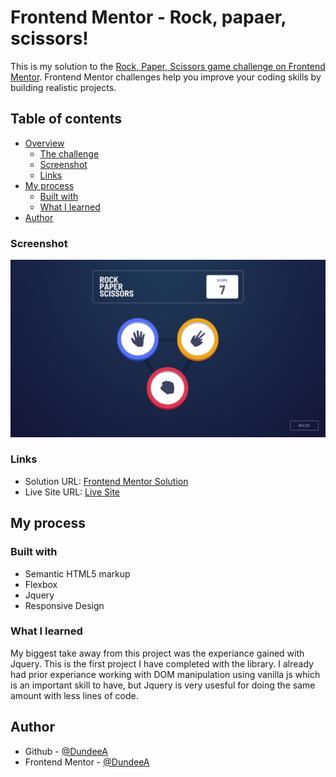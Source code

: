 # Frontend Mentor - Rock, papaer, scissors!

This is my solution to the [Rock, Paper, Scissors game challenge on Frontend Mentor](https://www.frontendmentor.io/challenges/rock-paper-scissors-game-pTgwgvgH/). Frontend Mentor challenges help you improve your coding skills by building realistic projects. 

## Table of contents

- [Overview](#overview)
  - [The challenge](#the-challenge)
  - [Screenshot](#screenshot)
  - [Links](#links)
- [My process](#my-process)
  - [Built with](#built-with)
  - [What I learned](#what-i-learned)
- [Author](#author)


### Screenshot

![](./desktop.png)

### Links

- Solution URL: [Frontend Mentor Solution]()
- Live Site URL: [Live Site](https://dundeea.github.io/Rock-Paper-Scissors/)
## My process

### Built with

- Semantic HTML5 markup
- Flexbox
- Jquery
- Responsive Design

### What I learned

 My biggest take away from this project was the experiance gained with Jquery. This is the first project I 
 have completed with the library. I already had prior experiance working with DOM manipulation using vanilla js which is an important skill to have, but Jquery is very usesful for doing the same amount with less lines of code.


## Author
- Github - [@DundeeA](https://github.com/DundeeA)
- Frontend Mentor - [@DundeeA](https://www.frontendmentor.io/profile/DundeeA)
